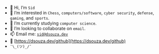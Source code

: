 - 👋 Hi, I’m `Sid`
- 👀 I’m interested in `Chess`, `computers/software`, `cyber security`, `defense`, `gaming`, and `sports`. 
- 🌱 I’m currently studying `computer science`.
- 💞️ I’m looking to collaborate on `email`.
- 📫 Email me: [`sid@dsouza.dev`](mailto:dsouza.dev)
- 🔗 [https://dsouza.dev/github](https://dsouza.dev/github)
- `¯\_(ツ)_/¯`


<!---
sidthesloth0/sidthesloth0 is a ✨ special ✨ repository because its `README.md` (this file) appears on your GitHub profile.
You can click the Preview link to take a look at your changes.
--->
